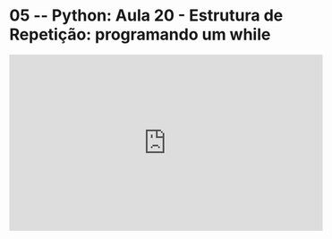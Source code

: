 # 05 -- Python: Aula 20 - Estrutura de Repetição: programando um while

<iframe 
        width="560" 
        height="315" 
        src="https://www.youtube.com/embed/W-EEWEYIgHA" 
        title="YouTube video player" 
        frameborder="0" 
        allow="accelerometer; autoplay; clipboard-write; encrypted-media; gyroscope; picture-in-picture" 
        allowfullscreen
        >
</iframe>

